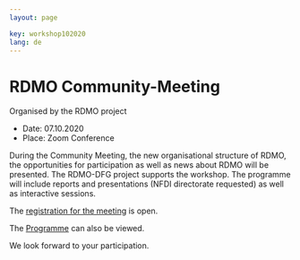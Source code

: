 ```yaml
---
layout: page

key: workshop102020
lang: de
---
```


# RDMO Community-Meeting

Organised by the RDMO project

- Date: 07.10.2020
- Place: Zoom Conference

During the Community Meeting, the new organisational structure of RDMO, the opportunities for participation as well as news about RDMO will be presented. The RDMO-DFG project supports the workshop. The programme will include reports and presentations (NFDI directorate requested) as well as interactive sessions.

The [registration for the meeting](https://meetings.aip.de/event/9/) is open.

The [Programme](/events/workshop102020_programm/) can also be viewed.

We look forward to your participation.
